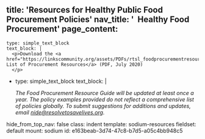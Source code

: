 title: 'Resources for Healthy Public Food Procurement Policies'
nav_title: '&nbsp;&nbsp;Healthy Food Procurement'
page_content:
  -
    type: simple_text_block
    text_block: |
      <p>Download the <a href="https://linkscommunity.org/assets/PDFs/rtsl_foodprocurementresourceguide_final.pdf">Full List of Procurement Resources</a> (PDF, July 2020)
      </p>
  -
    type: simple_text_block
    text_block: |
      <p><em>The Food Procurement      Resource Guide will be updated at least once a year. The policy examples provided <i>do not reflect a comprehensive list of policies globally. </i>To submit suggestions      for additions and updates, email </em><em><a href="mailto:nide@resolvetosavelives.org">nide@resolvetosavelives.org</a>.</em>
      </p>
hide_from_top_nav: false
class: indent
template: sodium-resources
fieldset: default
mount: sodium
id: e163beab-3d74-47c8-b7d5-a05c4bb948c5
